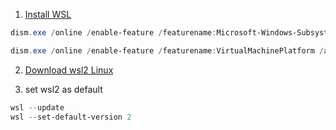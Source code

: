 1. [Install WSL](#install-wsl)

```powershell
dism.exe /online /enable-feature /featurename:Microsoft-Windows-Subsystem-Linux /all /norestart

dism.exe /online /enable-feature /featurename:VirtualMachinePlatform /all /norestart
```

2. [Download wsl2 Linux](https://wslstorestorage.blob.core.windows.net/wslblob/wsl_update_x64.msi)

3. set wsl2 as default

```powershell
wsl --update
wsl --set-default-version 2
```
